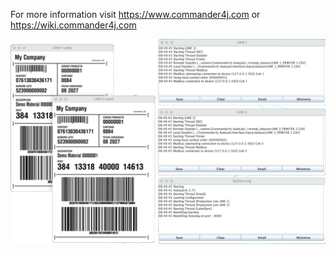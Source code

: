 For more information visit https://www.commander4j.com or https://wiki.commander4j.com

![](c4j_autolab4j/images/github/github_autolab1.png)
